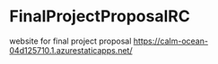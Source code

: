 # FinalProjectProposalRC
website for final project proposal
https://calm-ocean-04d125710.1.azurestaticapps.net/
